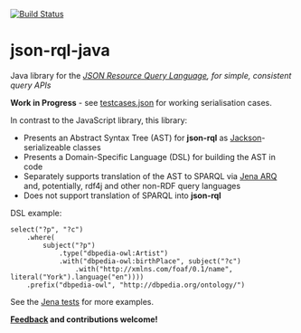 [![Build Status](https://travis-ci.org/gsvarovsky/json-rql-java.svg?branch=master)](https://travis-ci.org/gsvarovsky/json-rql-java)

# json-rql-java
Java library for the 
_[JSON Resource Query Language](http://json-rql.org), for simple, consistent query APIs_

**Work in Progress** - see [testcases.json](/src/test/resources/org/jsonrql/testcases.json) for working serialisation cases.

In contrast to the JavaScript library, this library:
* Presents an Abstract Syntax Tree (AST) for **json-rql** as [Jackson](https://github.com/FasterXML/jackson)-serializeable classes
* Presents a Domain-Specific Language (DSL) for building the AST in code
* Separately supports translation of the AST to SPARQL via [Jena ARQ](https://jena.apache.org/documentation/query/) and, potentially, rdf4j and other non-RDF query languages
* Does not support translation of SPARQL into **json-rql**

DSL example:
```
select("?p", "?c")
    .where(
        subject("?p")
            .type("dbpedia-owl:Artist")
            .with("dbpedia-owl:birthPlace", subject("?c")
                .with("http://xmlns.com/foaf/0.1/name", literal("York").language("en"))))
    .prefix("dbpedia-owl", "http://dbpedia.org/ontology/")
```
See the [Jena tests](/src/test/java/org/jsonrql/jena/JsonRqlJenaTest.java) for more examples.

**[Feedback](https://github.com/gsvarovsky/json-rql-java/issues) and contributions welcome!**
